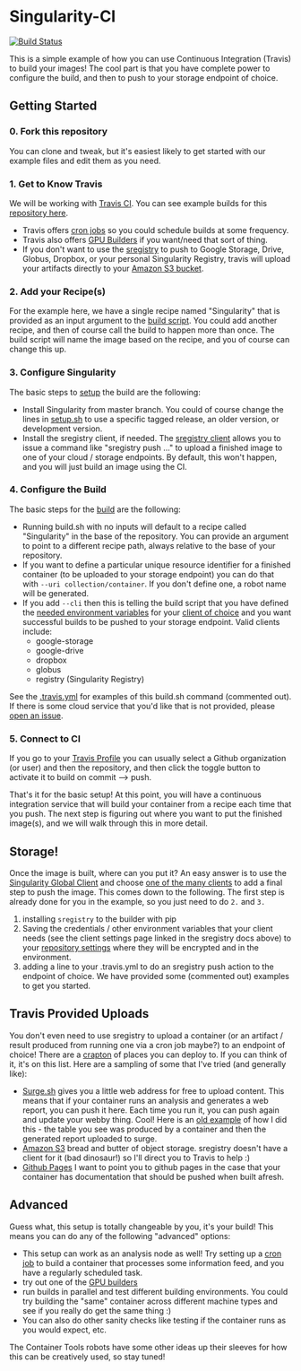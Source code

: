 # Singularity-CI

[![Build Status](https://travis-ci.org/singularityhub/singularity-ci.svg?branch=master)](https://travis-ci.org/singularityhub/singularity-ci)

This is a simple example of how you can use Continuous Integration (Travis) to build your images! The cool part is that you have complete power to configure the build, and then to push to your storage endpoint of choice.

## Getting Started

### 0. Fork this repository

You can clone and tweak, but it's easiest likely to get started with our example files and edit them as you need.

### 1. Get to Know Travis

We will be working with [Travis CI](https://www.travis-ci.org). You can see example builds for this [repository here](https://travis-ci.org/singularityhub/singularity-ci/builds).

 - Travis offers [cron jobs](https://docs.travis-ci.com/user/cron-jobs/) so you could schedule builds at some frequency.
 - Travis also offers [GPU Builders](https://circleci.com/docs/2.0/gpu/) if you want/need that sort of thing.
 - If you don't want to use the [sregistry](https://singularityhub.github.io/sregistry-cli) to push to Google Storage, Drive, Globus, Dropbox, or your personal Singularity Registry, travis will upload your artifacts directly to your [Amazon S3 bucket](https://docs.travis-ci.com/user/uploading-artifacts/).
 
### 2. Add your Recipe(s)

For the example here, we have a single recipe named "Singularity" that is provided as an input argument to the [build
script](build.sh). You could add another recipe, and then of course call the build to happen more than once. The build script will name the image based on the recipe, and you of course can change this up.

### 3. Configure Singularity

The basic steps to [setup](setup.sh) the build are the following:

 - Install Singularity from master branch. You could of course change the lines in [setup.sh](setup.sh) to use a specific tagged release, an older version, or development version.
 - Install the sregistry client, if needed. The [sregistry client]() allows you to issue a command like "sregistry push ..." to upload a finished image to one of your cloud / storage endpoints. By default, this won't happen, and you will just build an image using the CI.

### 4. Configure the Build

The basic steps for the [build](build.sh) are the following:

 - Running build.sh with no inputs will default to a recipe called "Singularity" in the base of the repository. You can provide an argument to point to a different recipe path, always relative to the base of your repository.
 - If you want to define a particular unique resource identifier for a finished container (to be uploaded to your storage endpoint) you can do that with `--uri collection/container`. If you don't define one, a robot name will be generated.
 - If you add `--cli` then this is telling the build script that you have defined the [needed environment variables](https://docs.travis-ci.com/user/environment-variables/#Defining-Variables-in-Repository-Settings) for your [client of choice](https://singularityhub.github.io/sregistry-cli/clients) and you want successful builds to be pushed to your storage endpoint. Valid clients include:
    - google-storage
    - google-drive
    - dropbox
    - globus
    - registry (Singularity Registry)

See the [.travis.yml](.travis.yml) for examples of this build.sh command (commented out). If there is some cloud service that you'd like that is not provided, please [open an issue](https://www.github.com/singularityhub/sregistry-cli/issues).

### 5. Connect to CI

If you go to your [Travis Profile](https://travis-ci.org/profile) you can usually select a Github organization (or user) and then the repository, and then click the toggle button to activate it to build on commit --> push.

That's it for the basic setup! At this point, you will have a continuous integration service that will build your container from a recipe each time that you push. The next step is figuring out where you want to put the finished image(s), and we will walk through this in more detail.


## Storage!

Once the image is built, where can you put it? An easy answer is to use the [Singularity Global Client](https://singularityhub.github.io/sregistry-cli) and choose [one of the many clients](https://singularityhub.github.io/sregistry-cli/clients) to add a final step to push the image. This comes down to the following. The first step is already done for you in the example, so you just need to do `2.` and `3.`

 1. installing `sregistry` to the builder with pip
 2. Saving the credentials / other environment variables that your client needs (see the client settings page linked in the sregistry docs above) to your [repository settings](https://docs.travis-ci.com/user/environment-variables/#Defining-Variables-in-Repository-Settings) where they will be encrypted and in the environment.
 3. adding a line to your .travis.yml to do an sregistry push action to the endpoint of choice. We have provided some (commented out) examples to get you started. 

## Travis Provided Uploads
You don't even need to use sregistry to upload a container (or an artifact / result produced from running one via a cron job maybe?) to an endpoint of choice! There are a [crapton](https://docs.travis-ci.com/user/deployment) of places you can deploy to. If you can think of it, it's on this list. Here are a sampling of some that I've tried (and generally like):

 - [Surge.sh](https://docs.travis-ci.com/user/deployment/surge/) gives you a little web address for free to upload content. This means that if your container runs an analysis and generates a web report, you can push it here. Each time you run it, you can push again and update your webby thing. Cool! Here is an [old example](http://containers-ftw.surge.sh/) of how I did this - the table you see was produced by a container and then the generated report uploaded to surge.
 - [Amazon S3](https://docs.travis-ci.com/user/deployment/s3/) bread and butter of object storage. sregistry doesn't have a client for it (bad dinosaur!) so I'll direct you to Travis to help :)
 - [Github Pages](https://docs.travis-ci.com/user/deployment/pages/) I want to point you to github pages in the case that your container has documentation that should be pushed when built afresh.


## Advanced

Guess what, this setup is totally changeable by you, it's your build! This means you can do any of the following "advanced" options:

 - This setup can work as an analysis node as well! Try setting up a [cron job](https://docs.travis-ci.com/user/cron-jobs/) to build a container that processes some information feed, and you have a regularly scheduled task.
 - try out one of the [GPU builders](https://circleci.com/docs/2.0/gpu/)
 - run builds in parallel and test different building environments. You could try building the "same" container across different machine types and see if you really do get the same thing :)
 - You can also do other sanity checks like testing if the container runs as you would expect, etc.

The Container Tools robots have some other ideas up their sleeves for how this can be creatively used, so stay tuned!
